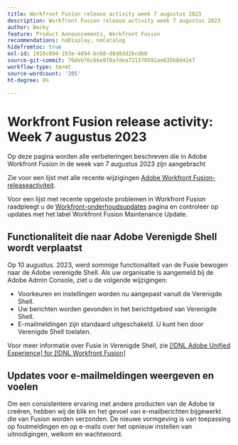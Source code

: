 ```yaml
---
title: Workfront Fusion release activity week 7 augustus 2023
description: Workfront Fusion release activity week 7 augustus 2023
author: Becky
feature: Product Announcements, Workfront Fusion
recommendations: noDisplay, noCatalog
hidefromtoc: true
exl-id: 1916c094-193e-4694-bc68-d8d0dd2bcdb0
source-git-commit: 76deb76c66e8f8a7dea721378591ae035b8d42e7
workflow-type: tm+mt
source-wordcount: '205'
ht-degree: 0%

---
```


# Workfront Fusion release activity: Week 7 augustus 2023

Op deze pagina worden alle verbeteringen beschreven die in Adobe Workfront Fusion in de week van 7 augustus 2023 zijn aangebracht

Zie voor een lijst met alle recente wijzigingen [Adobe Workfront Fusion-releaseactiviteit](../../../product-announcements/product-releases/fusion-release-activity/fusion-release-activity.md).

Voor een lijst met recente opgeloste problemen in Workfront Fusion raadpleegt u de [Workfront-onderhoudsupdates](https://experienceleague.adobe.com/docs/workfront-known-issues/releases/current-updates.html) pagina en controleer op updates met het label Workfront Fusion Maintenance Update.

## Functionaliteit die naar Adobe Verenigde Shell wordt verplaatst

Op 10 augustus. 2023, werd sommige functionaliteit van de Fusie bewogen naar de Adobe verenigde Shell. Als uw organisatie is aangemeld bij de Adobe Admin Console, ziet u de volgende wijzigingen:

* Voorkeuren en instellingen worden nu aangepast vanuit de Verenigde Shell.
* Uw berichten worden gevonden in het berichtgebied van Verenigde Shell.
* E-mailmeldingen zijn standaard uitgeschakeld. U kunt hen door Verenigde Shell toelaten.

Voor meer informatie over Fusie in Verenigde Shell, zie [[!DNL Adobe Unified Experience] for [!DNL Workfront Fusion]](/help/quicksilver/workfront-fusion/fusion-in-admin-console/fusion-unified-experience.md)


## Updates voor e-mailmeldingen weergeven en voelen

Om een consistentere ervaring met andere producten van de Adobe te creëren, hebben wij de blik en het gevoel van e-mailberichten bijgewerkt die van Fusion worden verzonden. De nieuwe vormgeving is van toepassing op foutmeldingen en op e-mails over het opnieuw instellen van uitnodigingen, welkom en wachtwoord.
